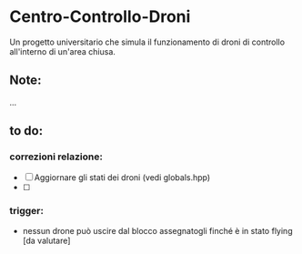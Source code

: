 # Centro-Controllo-Droni
Un progetto universitario che simula il funzionamento di droni di controllo all'interno di un'area chiusa.
## Note:
...
## to do:
### correzioni relazione:
- [ ] Aggiornare gli stati dei droni (vedi globals.hpp)
- [ ] 

### trigger:
 - nessun drone può uscire dal blocco assegnatogli finché è in stato flying [da valutare]